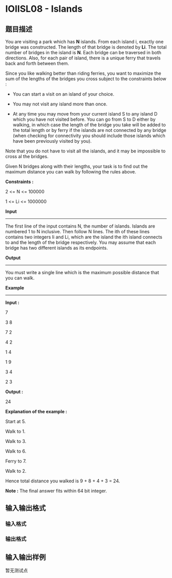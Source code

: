 # IOIISL08 - Islands

## 题目描述

You are visiting a park which has **N** islands. From each island i, exactly one bridge was constructed. The length of that bridge is denoted by **Li**. The total number of bridges in the island is **N**. Each bridge can be traversed in both directions. Also, for each pair of island, there is a unique ferry that travels back and forth between them.

Since you like walking better than riding ferries, you want to maximize the sum of the lengths of the bridges you cross subject to the constraints below :

- You can start a visit on an island of your choice.

- You may not visit any island more than once.

- At any time you may move from your current island S to any island D which you have not visited before. You can go from S to D either by walking, in which case the length of the bridge you take will be added to the total length or by ferry if the islands are not connected by any bridge (when checking for connectivity you should include those islands which have been previously visited by you).

Note that you do not have to visit all the islands, and it may be impossible to cross al the bridges.

Given N bridges along with their lengths, your task is to find out the maximum distance you can walk by following the rules above.

**Constraints :**

2 <= N <= 100000

1 <= Li <= 1000000

**Input**

------------

The first line of the input contains N, the number of islands. Islands are numbered 1 to N inclusive. Then follow N lines. The ith of these lines contains two integers Ii and Li, which are the island the ith island connects to and the length of the bridge respectively. You may assume that each bridge has two different islands as its endpoints.

**Output**

-------------

You must write a single line which is the maximum possible distance that you can walk.

**Example**

--------------

**Input :**

7

3 8

7 2

4 2

1 4

1 9

3 4

2 3

**Output :**

24

**Explanation of the example :**

Start at 5.

Walk to 1.

Walk to 3.

Walk to 6.

Ferry to 7.

Walk to 2.

Hence total distance you walked is 9 + 8 + 4 + 3 = 24.

**Note :** The final answer fits within 64 bit integer.

## 输入输出格式

### 输入格式

### 输出格式

## 输入输出样例

暂无测试点

